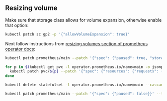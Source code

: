 ## Resizing volume

Make sure that storage class allows for volume expansion, otherwise enable that option:

```bash
kubectl patch sc gp2 -p '{"allowVolumeExpansion": true}'
```

Next follow instructions from [resizing volumes section of prometheus operator docs](https://github.com/prometheus-operator/prometheus-operator/blob/main/Documentation/user-guides/storage.md#resizing-volumes):

```bash
kubectl patch prometheus/main --patch '{"spec": {"paused": true, "storage": {"volumeClaimTemplate": {"spec": {"resources": {"requests": {"storage":"300Gi"}}}}}}}' --type merge
```

```bash
for p in $(kubectl get pvc -l operator.prometheus.io/name=main -o jsonpath='{range .items[*]}{.metadata.name} {end}'); do \
  kubectl patch pvc/${p} --patch '{"spec": {"resources": {"requests": {"storage":"300Gi"}}}}'; \
done
```

```bash
kubectl delete statefulset -l operator.prometheus.io/name=main --cascade=orphan
```

```bash
kubectl patch prometheus/main --patch '{"spec": {"paused": false}}' --type merge
```
